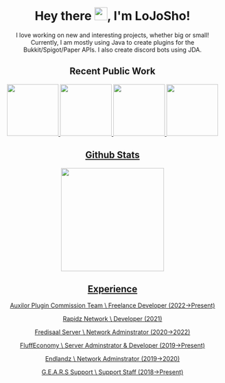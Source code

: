 <h1 align="center"> Hey there <img src="https://raw.githubusercontent.com/MartinHeinz/MartinHeinz/master/wave.gif" width="30px" height="30">, I'm LoJoSho! </h1>

<p align="center">
I love working on new and interesting projects, whether big or small! Currently, I am mostly using Java to create plugins for the Bukkit/Spigot/Paper APIs. I also create discord bots using JDA.
</p>
 
<h2 align="center">Recent Public Work</h2>
<p align="center">
  <a href="https://github.com/LoJoSho/RPGSprint">
<img height="120em" src=https://github-readme-stats.vercel.app/api/pin/?username=LoJoSho&show_icons=true&bg_color=30,e96443,904e95&title_color=fff&text_color=fff&repo=RPGSprint />
 <a href="https://github.com/LoJoSho/BlockHealth">
<img height="120em" src=https://github-readme-stats.vercel.app/api/pin/?username=LoJoSho&show_icons=true&bg_color=30,e96443,904e95&title_color=fff&text_color=fff&repo=BlockHealth />
<a href="https://github.com/LoJoSho/EcoMythic">
<img height="120em" src=https://github-readme-stats.vercel.app/api/pin/?username=LoJoSho&show_icons=true&bg_color=30,e96443,904e95&title_color=fff&text_color=fff&repo=EcoMythic />
<a href="https://github.com/LoJoSho/SimplisticPing">
 <img height="120em" src=https://github-readme-stats.vercel.app/api/pin/?username=LoJoSho&show_icons=true&bg_color=30,e96443,904e95&title_color=fff&text_color=fff&repo=SimplisticPing />
</p>


<h2 align="center">Github Stats</h2>
<p align="center">
<img height="240em" src=https://github-readme-stats.vercel.app/api?username=LoJoSho&count_private=true&show_icons=true&bg_color=30,e96443,904e95&title_color=fff&text_color=fff />
</p>

 <h2 align="center">Experience</h2>
<p align="center">
Auxilor Plugin Commission Team \ Freelance Developer (2022->Present)
  <p align="center">
Rapidz Network \ Developer (2021)
 <p align="center">
Fredisaal Server \ Network Adminstrator (2020->2022)
 <p align="center">
FluffEconomy \ Server Adminstrator & Developer (2019->Present)
   <p align="center">
Endlandz \ Network Adminstrator (2019->2020)
 <p align="center">
G.E.A.R.S Support \ Support Staff (2018->Present)

</p>
